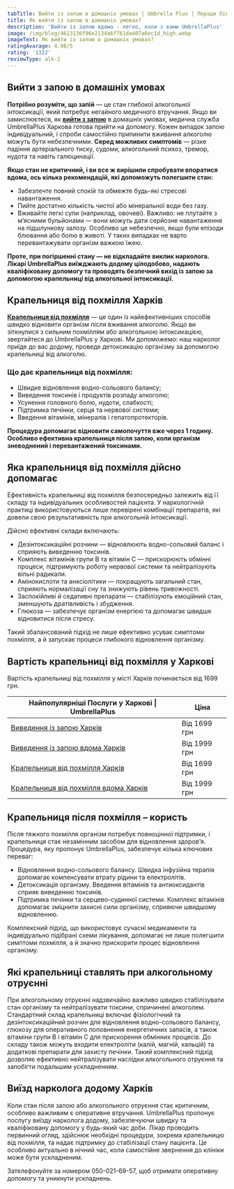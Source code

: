 ```yaml
---
tabTitle: Вийти із запою в домашніх умовах | Umbrella Plus | Поради Лікаря
title: Як вийти із запою в домашніх умовах?
description: 'Вийти із запою вдома - легко, коли з вами UmbrellaPlus'
image: /img/blog/4613136f96e2134a6f761da407a6ec1d_high.webp
imageText: Як вийти із запою в домашніх умовах?
ratingAvarage: 4.98/5
rating: '1322'
reviewType: alk-2
---
```


## Вийти з запою в домашніх умовах

**Потрібно розуміти, що запій** — це стан глибокої алкогольної інтоксикації, який потребує негайного медичного втручання. Якщо ви замислюєтеся, як **[вийти з запою](https://umbrella-plus.com.ua/uk/kharkiv/vivod-iz-zapoia-kharkiv-ua/)** в домашніх умовах, медична служба UmbrellaPlus Харкова готова прийти на допомогу. Кожен випадок запою індивідуальний, і спроби самостійно припинити вживання алкоголю можуть бути небезпечними. **Серед можливих симптомів** — різке падіння артеріального тиску, судоми, алкогольний психоз, тремор, нудота та навіть галюцинації.

**Якщо стан не критичний, і ви все ж вирішили спробувати впоратися вдома, ось кілька рекомендацій, які допоможуть полегшити стан:**

* Забезпечте повний спокій та обмежте будь-які стресові навантаження.
* Пийте достатню кількість чистої або мінеральної води без газу.
* Вживайте легкі супи (наприклад, овочеві).
  Важливо: не плутайте з м’ясними бульйонами — вони можуть дати серйозне навантаження на підшлункову залозу. Особливо це небезпечно, якщо були епізоди блювання або болю в животі. У таких випадках не варто перевантажувати організм важкою їжею.

**Проте, при погіршенні стану — не відкладайте виклик нарколога. Лікарі UmbrellaPlus виїжджають додому цілодобово, надають кваліфіковану допомогу та проводять безпечний вихід із запою за допомогою крапельниці від алкогольної інтоксикації.**

## Крапельниця від похмілля Харків

**[Крапельниця від похмілля](https://umbrella-plus.com.ua/uk/kharkiv/kapelnica_ot_alkogola_kharkiv-ua/)** — це один із найефективніших способів швидко відновити організм після вживання алкоголю. Якщо ви зіткнулися з сильним похміллям або алкогольною інтоксикацією, звертайтеся до UmbrellaPlus у Харкові. Ми допоможемо: наш нарколог приїде до вас додому, проведе детоксикацію організму за допомогою крапельниці від алкоголю.

### &#x20;Що дає крапельниця від похмілля:

* Швидке відновлення водно-сольового балансу;
* Виведення токсинів і продуктів розпаду алкоголю;
* Усунення головного болю, нудоти, слабкості;
* Підтримка печінки, серця та нервової системи;
* Введення вітамінів, мінералів і гепатопротекторів.

**Процедура допомагає відновити самопочуття вже через 1 годину. Особливо ефективна крапельниця після запою, коли організм зневоднений і перевантажений токсинами.**

## Яка крапельниця від похмілля дійсно допомагає

Ефективність крапельниці від похмілля безпосередньо залежить від її складу та індивідуальних особливостей пацієнта. У наркологічній практиці використовуються лише перевірені комбінації препаратів, які довели свою результативність при алкогольній інтоксикації.

Дійсно ефективні склади включають:

* Дезінтоксикаційні розчини — відновлюють водно-сольовий баланс і сприяють виведенню токсинів.
* Комплекс вітамінів групи B та вітамін C — прискорюють обмінні процеси, підтримують роботу нервової системи та нейтралізують вільні радикали.
* Амінокислоти та анксіолітики — покращують загальний стан, сприяють нормалізації сну та знижують рівень тривожності.
* Заспокійливі й седативні препарати — стабілізують емоційний стан, зменшують дратівливість і збудження.
* Глюкоза — забезпечує організм енергією та допомагає швидше відновитися після стресу.

Такий збалансований підхід не лише ефективно усуває симптоми похмілля, а й запускає процеси глибокого відновлення організму.

## Вартість крапельниці від похмілля у Харкові

Вартість крапельниці від похмілля у місті Харків починається від 1699 грн.

| Найпопулярніші Послуги у Харкові \| UmbrellaPlus                                                                           | Ціна         |
| -------------------------------------------------------------------------------------------------------------------------- | ------------ |
| [Виведення із запою Харків](https://umbrella-plus.com.ua/uk/kharkiv/vivod-iz-zapoia-kharkiv-ua/)                           | Від 1699 грн |
| [Виведення із запою вдома Харків](https://umbrella-plus.com.ua/uk/kharkiv/vivod-iz-zapoia-na-domy-kharkiv-ua/)             | Від 1999 грн |
| [Крапельниця від похмілля Харків](https://umbrella-plus.com.ua/uk/kharkiv/kapelnica_ot_alkogola_kharkiv-ua/)               | Від 1699 грн |
| [Крапельниця від похмілля вдома Харків](https://umbrella-plus.com.ua/uk/kharkiv/kapelnica_ot_alkogola_na_domy_kharkiv_ua/) | Від 1999 грн |

## Крапельниця після похмілля – користь

Після тяжкого похмілля організм потребує повноцінної підтримки, і крапельниця стає незамінним засобом для відновлення здоров’я. Процедура, яку пропонує UmbrellaPlus, забезпечує кілька ключових переваг:

* Відновлення водно-сольового балансу. Швидка інфузійна терапія допомагає компенсувати втрату рідини та електролітів.
* Детоксикація організму. Введення вітамінів та антиоксидантів сприяє виведенню токсинів.
* Підтримка печінки та серцево-судинної системи. Комплекс вітамінів допомагає зміцнити захисні сили організму, сприяючи швидшому відновленню.

Комплексний підхід, що використовує сучасні медикаменти та індивідуально підібрані схеми лікування, допомагає не лише полегшити симптоми похмілля, а й значно прискорити процес відновлення організму.

## Які крапельниці ставлять при алкогольному отруєнні

При алкогольному отруєнні надзвичайно важливо швидко стабілізувати стан організму та нейтралізувати токсини, спричинені алкоголем. Стандартний склад крапельниці включає фізіологічний та дезінтоксикаційний розчин для відновлення водно-сольового балансу, глюкозу для оперативного поповнення енергетичних запасів, а також вітаміни групи B і вітамін C для прискорення обмінних процесів. До складу також можуть входити електроліти (калій, магній, кальцій) та додаткові препарати для захисту печінки. Такий комплексний підхід дозволяє ефективно нейтралізувати наслідки алкогольного отруєння та запобігти подальшим ускладненням.

## Виїзд нарколога додому Харків

Коли стан після запою або алкогольного отруєння стає критичним, особливо важливим є оперативне втручання. UmbrellaPlus пропонує послугу виїзду нарколога додому, забезпечуючи швидку та кваліфіковану допомогу у будь-який час доби. Лікар проводить первинний огляд, здійснює необхідні процедури, зокрема крапельницю від похмілля, та надає підтримку до стабілізації стану пацієнта. Це особливо актуально в нічний час, коли самостійне звернення до клініки може бути ускладненим.

Зателефонуйте за номером 050-021-69-57, щоб отримати оперативну допомогу та уникнути ускладнень.
